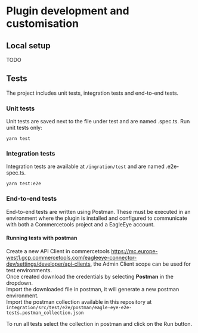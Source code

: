 # Plugin development and customisation

## Local setup

TODO

## Tests

The project includes unit tests, integration tests and end-to-end tests.

### Unit tests

Unit tests are saved next to the file under test and are named <file-to-test>.spec.ts. Run unit tests only:

```shell
yarn test
```

### Integration tests

Integration tests are available at `/ingration/test` and are named <prefix>.e2e-spec.ts.

```shell
yarn test:e2e
```

### End-to-end tests

End-to-end tests are written using Postman. These must be executed in an environment where the plugin is installed and
configured to communicate with both a Commercetools project and a EagleEye account.

#### Running tests with postman

Create a new API Client in
commercetools https://mc.europe-west1.gcp.commercetools.com/eagleeye-connector-dev/settings/developer/api-clients, the
Admin Client scope can be used for test environments.  
Once created download the credentials by selecting **Postman** in the dropdown.  
Import the downloaded file in postman, it will generate a new postman environment.  
Import the postman collection available in this repository
at `integration/src/test/e2e/postman/eagle-eye-e2e-tests.postman_collection.json`

To run all tests select the collection in postman and click on the Run button.
